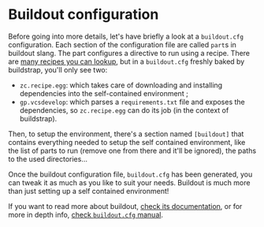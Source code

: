 # Buildout configuration

Before going into more details, let's have briefly a look at a `buildout.cfg`
configuration. Each section of the configuration file are called `part`s in
buildout slang. The part configures a directive to run using a recipe. There
are [many recipes you can lookup][recipes], but in a `buildout.cfg` freshly
baked by buildstrap, you'll only see two:

* `zc.recipe.egg`: which takes care of downloading and installing dependencies into
    the self-contained environment ;
* `gp.vcsdevelop`: which parses a `requirements.txt` file and exposes the
    dependencies, so `zc.recipe.egg` can do its job (in the context of buildstrap).

Then, to setup the environment, there's a section named `[buildout]` that
contains everything needed to setup the self contained environment, like the
list of parts to run (remove one from there and it'll be ignored), the paths to
the used directories…

Once the buildout configuration file, `buildout.cfg` has been generated, you can tweak
it as much as you like to suit your needs. Buildout is much more than just setting up
a self contained environment!

If you want to read more about buildout, [check its documentation][doc], or for more
in depth info, [check `buildout.cfg` manual][doc-conf].

[recipes]:http://www.buildout.org/en/latest/docs/recipelist.html
[doc]:http://www.buildout.org/en/latest/docs/
[doc-conf]:https://github.com/buildout/buildout/blob/master/src/zc/buildout/buildout.txt

